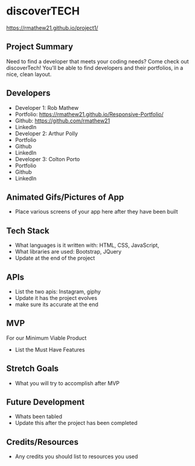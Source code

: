 # discoverTECH 

https://rmathew21.github.io/project1/

## Project Summary

Need to find a developer that meets your coding needs? Come check out discoverTech! You'll be able to find  developers and their portfolios, in a nice, clean layout.


## Developers

- Developer 1: Rob Mathew
- Portfolio: https://rmathew21.github.io/Responsive-Portfolio/
- Github: https://github.com/rmathew21
- LinkedIn
- Developer 2: Arthur Polly
- Portfolio
- Github
- LinkedIn
- Developer 3: Colton Porto
- Portfolio
- Github
- LinkedIn

## Animated Gifs/Pictures of App

- Place various screens of your app here after they have been built

## Tech Stack

- What languages is it written with: HTML, CSS, JavaScript, 
- What libraries are used: Bootstrap, JQuery
- Update at the end of the project

## APIs

- List the two apis: Instagram, giphy
- Update it has the project evolves
- make sure its accurate at the end

## MVP
For our Minimum Viable Product
- List the Must Have Features

## Stretch Goals

- What you will try to accomplish after MVP

## Future Development

- Whats been tabled
- Update this after the project has been completed

## Credits/Resources

- Any credits you should list to resources you used
